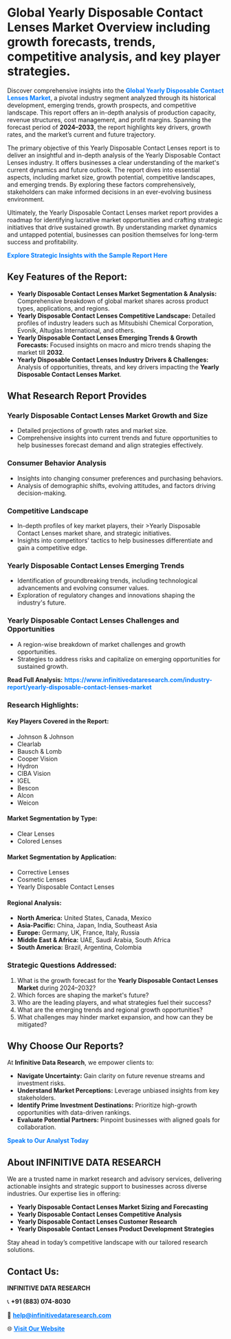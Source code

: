 <h1>Global Yearly Disposable Contact Lenses Market Overview including growth forecasts, trends, competitive analysis, and key player strategies.</h1>
<p>
Discover comprehensive insights into the 
<a href="https://www.infinitivedataresearch.com/industry-report/yearly-disposable-contact-lenses-market" rel="dofollow" style="color: #007BFF; text-decoration: none;"><strong>Global Yearly Disposable Contact Lenses Market</strong></a>, a pivotal industry segment analyzed through its historical development, emerging trends, growth prospects, and competitive landscape. This report offers an in-depth analysis of production capacity, revenue structures, cost management, and profit margins. Spanning the forecast period of <strong>2024–2033</strong>, the report highlights key drivers, growth rates, and the market’s current and future trajectory.
</p>
<p>
The primary objective of this Yearly Disposable Contact Lenses report is to deliver an insightful and in-depth analysis of the Yearly Disposable Contact Lenses industry. It offers businesses a clear understanding of the market's current dynamics and future outlook. The report dives into essential aspects, including market size, growth potential, competitive landscapes, and emerging trends. By exploring these factors comprehensively, stakeholders can make informed decisions in an ever-evolving business environment.
</p>
<p>
Ultimately, the Yearly Disposable Contact Lenses market report provides a roadmap for identifying lucrative market opportunities and crafting strategic initiatives that drive sustained growth. By understanding market dynamics and untapped potential, businesses can position themselves for long-term success and profitability.
</p>
<p>
<a href="https://www.infinitivedataresearch.com/request-sample/reportId=102846" style="color: #007BFF; text-decoration: none;"><strong>Explore Strategic Insights with the Sample Report Here</strong></a>
</p>

<h2>Key Features of the Report:</h2>
<ul>
<li><strong>Yearly Disposable Contact Lenses Market Segmentation & Analysis:</strong> Comprehensive breakdown of global market shares across product types, applications, and regions.</li>
<li><strong>Yearly Disposable Contact Lenses Competitive Landscape:</strong> Detailed profiles of industry leaders such as Mitsubishi Chemical Corporation, Evonik, Altuglas International, and others.</li>
<li><strong>Yearly Disposable Contact Lenses Emerging Trends & Growth Forecasts:</strong> Focused insights on macro and micro trends shaping the market till <strong>2032</strong>.</li>
<li><strong>Yearly Disposable Contact Lenses Industry Drivers & Challenges:</strong> Analysis of opportunities, threats, and key drivers impacting the <strong>Yearly Disposable Contact Lenses Market</strong>.</li>
</ul>

<h2>What Research Report Provides</h2>
<h3>Yearly Disposable Contact Lenses Market Growth and Size</h3>
<ul>
<li>Detailed projections of growth rates and market size.</li>
<li>Comprehensive insights into current trends and future opportunities to help businesses forecast demand and align strategies effectively.</li>
</ul>

<h3>Consumer Behavior Analysis</h3>
<ul>
<li>Insights into changing consumer preferences and purchasing behaviors.</li>
<li>Analysis of demographic shifts, evolving attitudes, and factors driving decision-making.</li>
</ul>

<h3>Competitive Landscape</h3>
<ul>
<li>In-depth profiles of key market players, their >Yearly Disposable Contact Lenses market share, and strategic initiatives.</li>
<li>Insights into competitors' tactics to help businesses differentiate and gain a competitive edge.</li>
</ul>

<h3>Yearly Disposable Contact Lenses Emerging Trends</h3>
<ul>
<li>Identification of groundbreaking trends, including technological advancements and evolving consumer values.</li>
<li>Exploration of regulatory changes and innovations shaping the industry's future.</li>
</ul>

<h3>Yearly Disposable Contact Lenses Challenges and Opportunities</h3>
<ul>
<li>A region-wise breakdown of market challenges and growth opportunities.</li>
<li>Strategies to address risks and capitalize on emerging opportunities for sustained growth.</li>
</ul>
<p><strong>Read Full Analysis:</strong> <a href="https://www.infinitivedataresearch.com/industry-report/yearly-disposable-contact-lenses-market" rel="dofollow" style="color: #007BFF; text-decoration: none;"><strong>https://www.infinitivedataresearch.com/industry-report/yearly-disposable-contact-lenses-market</strong></a></p>
<h3>Research Highlights:</h3>
<h4>Key Players Covered in the Report:</h4>
<ul><li>Johnson &amp; Johnson</li><li>Clearlab</li><li>Bausch &amp; Lomb</li><li>Cooper Vision</li><li>Hydron</li><li>CIBA Vision</li><li>IGEL</li><li>Bescon</li><li>Alcon</li><li>Weicon</li></ul>
<h4>Market Segmentation by Type:</h4>
<ul><li>Clear Lenses</li><li>Colored Lenses</li></ul>
<h4>Market Segmentation by Application:</h4>
<ul><li>Corrective Lenses</li><li>Cosmetic Lenses</li><li>Yearly Disposable Contact Lenses</li></ul>

<h4>Regional Analysis:</h4>
<ul>
<li><strong>North America:</strong> United States, Canada, Mexico</li>
<li><strong>Asia-Pacific:</strong> China, Japan, India, Southeast Asia</li>
<li><strong>Europe:</strong> Germany, UK, France, Italy, Russia</li>
<li><strong>Middle East & Africa:</strong> UAE, Saudi Arabia, South Africa</li>
<li><strong>South America:</strong> Brazil, Argentina, Colombia</li>
</ul>

<h3>Strategic Questions Addressed:</h3>
<ol>
<li>What is the growth forecast for the <strong>Yearly Disposable Contact Lenses Market</strong> during 2024–2032?</li>
<li>Which forces are shaping the market's future?</li>
<li>Who are the leading players, and what strategies fuel their success?</li>
<li>What are the emerging trends and regional growth opportunities?</li>
<li>What challenges may hinder market expansion, and how can they be mitigated?</li>
</ol>

<h2>Why Choose Our Reports?</h2>
<p>At <strong>Infinitive Data Research</strong>, we empower clients to:</p>
<ul>
<li><strong>Navigate Uncertainty:</strong> Gain clarity on future revenue streams and investment risks.</li>
<li><strong>Understand Market Perceptions:</strong> Leverage unbiased insights from key stakeholders.</li>
<li><strong>Identify Prime Investment Destinations:</strong> Prioritize high-growth opportunities with data-driven rankings.</li>
<li><strong>Evaluate Potential Partners:</strong> Pinpoint businesses with aligned goals for collaboration.</li>
</ul>
<p><a href="https://www.infinitivedataresearch.com/industry-report/yearly-disposable-contact-lenses-market" rel="dofollow" style="color: #007BFF; text-decoration: none;"><strong>Speak to Our Analyst Today</strong></a></p>

<h2>About INFINITIVE DATA RESEARCH</h2>
<p>We are a trusted name in market research and advisory services, delivering actionable insights and strategic support to businesses across diverse industries. Our expertise lies in offering:</p>
<ul>
<li><strong>Yearly Disposable Contact Lenses Market Sizing and Forecasting</strong></li>
<li><strong>Yearly Disposable Contact Lenses Competitive Analysis</strong></li>
<li><strong>Yearly Disposable Contact Lenses Customer Research</strong></li>
<li><strong>Yearly Disposable Contact Lenses Product Development Strategies</strong></li>
</ul>
<p>Stay ahead in today’s competitive landscape with our tailored research solutions.</p>

<h2>Contact Us:</h2>
<p><strong>INFINITIVE DATA RESEARCH</strong></p>
<p>📞 <strong>+91 (883) 074-8030</strong></p>
<p>📧 <strong><a href="mailto:help@infinitivedataresearch.com" style="color: #007BFF;">help@infinitivedataresearch.com</a></strong></p>
<p>🌐 <strong><a href="https://www.infinitivedataresearch.com" rel="dofollow" style="color: #007BFF;">Visit Our Website</a></strong></p>